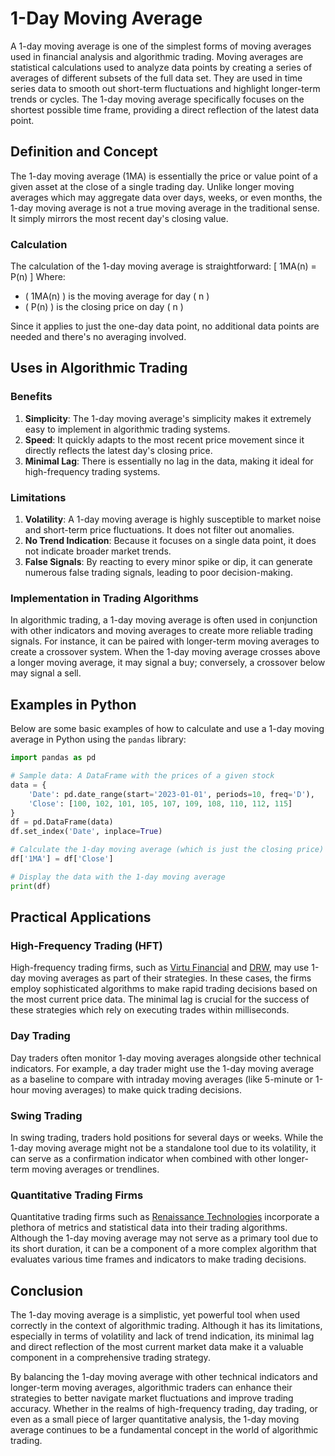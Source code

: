 # 1-Day Moving Average

A 1-day moving average is one of the simplest forms of moving averages used in financial analysis and algorithmic trading. Moving averages are statistical calculations used to analyze data points by creating a series of averages of different subsets of the full data set. They are used in time series data to smooth out short-term fluctuations and highlight longer-term trends or cycles. The 1-day moving average specifically focuses on the shortest possible time frame, providing a direct reflection of the latest data point.

## Definition and Concept

The 1-day moving average (1MA) is essentially the price or value point of a given asset at the close of a single trading day. Unlike longer moving averages which may aggregate data over days, weeks, or even months, the 1-day moving average is not a true moving average in the traditional sense. It simply mirrors the most recent day's closing value.

### Calculation

The calculation of the 1-day moving average is straightforward:
\[ 1MA(n) = P(n) \]
Where:
- \( 1MA(n) \) is the moving average for day \( n \)
- \( P(n) \) is the closing price on day \( n \)

Since it applies to just the one-day data point, no additional data points are needed and there's no averaging involved.

## Uses in Algorithmic Trading

### Benefits

1. **Simplicity**: The 1-day moving average's simplicity makes it extremely easy to implement in algorithmic trading systems.
2. **Speed**: It quickly adapts to the most recent price movement since it directly reflects the latest day's closing price.
3. **Minimal Lag**: There is essentially no lag in the data, making it ideal for high-frequency trading systems.

### Limitations

1. **Volatility**: A 1-day moving average is highly susceptible to market noise and short-term price fluctuations. It does not filter out anomalies.
2. **No Trend Indication**: Because it focuses on a single data point, it does not indicate broader market trends.
3. **False Signals**: By reacting to every minor spike or dip, it can generate numerous false trading signals, leading to poor decision-making.

### Implementation in Trading Algorithms

In algorithmic trading, a 1-day moving average is often used in conjunction with other indicators and moving averages to create more reliable trading signals. For instance, it can be paired with longer-term moving averages to create a crossover system. When the 1-day moving average crosses above a longer moving average, it may signal a buy; conversely, a crossover below may signal a sell.

## Examples in Python

Below are some basic examples of how to calculate and use a 1-day moving average in Python using the `pandas` library:

```python
import pandas as pd

# Sample data: A DataFrame with the prices of a given stock
data = {
    'Date': pd.date_range(start='2023-01-01', periods=10, freq='D'),
    'Close': [100, 102, 101, 105, 107, 109, 108, 110, 112, 115]
}
df = pd.DataFrame(data)
df.set_index('Date', inplace=True)

# Calculate the 1-day moving average (which is just the closing price)
df['1MA'] = df['Close']

# Display the data with the 1-day moving average
print(df)
```

## Practical Applications

### High-Frequency Trading (HFT)

High-frequency trading firms, such as [Virtu Financial](https://www.virtu.com/) and [DRW](https://www.drw.com/), may use 1-day moving averages as part of their strategies. In these cases, the firms employ sophisticated algorithms to make rapid trading decisions based on the most current price data. The minimal lag is crucial for the success of these strategies which rely on executing trades within milliseconds.

### Day Trading

Day traders often monitor 1-day moving averages alongside other technical indicators. For example, a day trader might use the 1-day moving average as a baseline to compare with intraday moving averages (like 5-minute or 1-hour moving averages) to make quick trading decisions.

### Swing Trading

In swing trading, traders hold positions for several days or weeks. While the 1-day moving average might not be a standalone tool due to its volatility, it can serve as a confirmation indicator when combined with other longer-term moving averages or trendlines.

### Quantitative Trading Firms

Quantitative trading firms such as [Renaissance Technologies](https://www.rentec.com/) incorporate a plethora of metrics and statistical data into their trading algorithms. Although the 1-day moving average may not serve as a primary tool due to its short duration, it can be a component of a more complex algorithm that evaluates various time frames and indicators to make trading decisions.

## Conclusion

The 1-day moving average is a simplistic, yet powerful tool when used correctly in the context of algorithmic trading. Although it has its limitations, especially in terms of volatility and lack of trend indication, its minimal lag and direct reflection of the most current market data make it a valuable component in a comprehensive trading strategy.

By balancing the 1-day moving average with other technical indicators and longer-term moving averages, algorithmic traders can enhance their strategies to better navigate market fluctuations and improve trading accuracy. Whether in the realms of high-frequency trading, day trading, or even as a small piece of larger quantitative analysis, the 1-day moving average continues to be a fundamental concept in the world of algorithmic trading.
